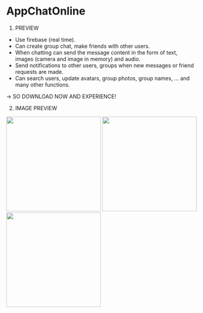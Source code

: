 # AppChatOnline

1. PREVIEW
- Use firebase (real time).
- Can create group chat, make friends with other users.
- When chatting can send the message content in the form of text, images (camera and image in memory) and audio.
- Send notifications to other users, groups when new messages or friend requests are made.
- Can search users, update avatars, group photos, group names, ... and many other functions. 

-> SO DOWNLOAD NOW AND EXPERIENCE!

2. IMAGE PREVIEW
<p float="left">
<img src="https://user-images.githubusercontent.com/45004246/81281862-9ea64100-9084-11ea-96be-0d8a9dacca43.png?raw=true" width="250"/>
<img src="https://user-images.githubusercontent.com/45004246/81281876-a1a13180-9084-11ea-985c-0f66f0716013.png?raw=true" width="250"/>
<img src="https://user-images.githubusercontent.com/45004246/81281899-a960d600-9084-11ea-913f-9c2bf31e01ea.png?raw=true" width="250"/>
</p>
